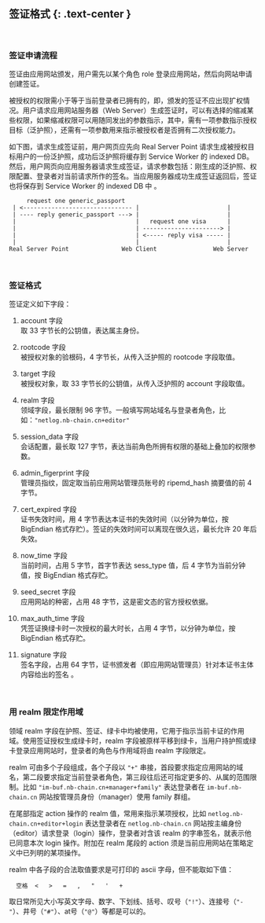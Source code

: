 签证格式 {: .text-center }
------------

&nbsp;

### 签证申请流程

签证由应用网站颁发，用户需先以某个角色 role 登录应用网站，然后向网站申请创建签证。

被授权的权限需小于等于当前登录者已拥有的，即，颁发的签证不应出现扩权情况。用户请求应用网站服务器（Web Server）生成签证时，可以有选择的缩减某些权限，如果缩减权限可以用随同发出的参数指示，其中，需有一项参数指示授权目标（泛护照），还需有一项参数用来指示被授权者是否拥有二次授权能力。

如下图，请求生成签证前，用户网页应先向 Real Server Point 请求生成被授权目标用户的一份泛护照，成功后泛护照将缓存到 Service Worker 的 indexed DB。然后，用户网页向应用服务器请求生成签证，请求参数包括：刚生成的泛护照、权限配置、登录者对当前请求所作的签名。当应用服务器成功生成签证返回后，签证也将保存到 Service Worker 的 indexed DB 中 。

```
     request one generic_passport
 | <------------------------------- |                         |
 | ---- reply generic_passport ---> |                         |
 |                                  |   request one visa      |
 |                                  | ----------------------> |
 |                                  | <----- reply visa ----- |
 |                                  |                         |
Real Server Point               Web Client                Web Server
```

&nbsp;

### 签证格式

签证定义如下字段：

1. account 字段  
取 33 字节长的公钥值，表达属主身份。

2. rootcode 字段  
被授权对象的验根码，4 字节长，从传入泛护照的 rootcode 字段取值。

3. target 字段  
被授权对象，取 33 字节长的公钥值，从传入泛护照的 account 字段取值。

4. realm 字段  
领域字段，最长限制 96 字节。一般填写网站域名与登录者角色，比如：`"netlog.nb-chain.cn+editor"`

5. session_data 字段  
会话配置，最长取 127 字节，表达当前角色所拥有权限的基础上叠加的权限参数。

6. admin_figerprint 字段  
管理员指纹，固定取当前应用网站管理员账号的 ripemd_hash 摘要值的前 4 字节。

7. cert_expired 字段  
证书失效时间，用 4 字节表达本证书的失效时间（以分钟为单位，按 BigEndian 格式存贮）。签证的失效时间可以离现在很久远，最长允许 20 年后失效。

8. now_time 字段  
当前时间，占用 5 字节，首字节表达 sess_type 值，后 4 字节为当前分钟值，按 BigEndian 格式存贮。

9. seed_secret 字段  
应用网站的种密，占用 48 字节，这是密文态的官方授权依据。

10. max_auth_time 字段  
凭签证换绿卡时一次授权的最大时长，占用 4 字节，以分钟为单位，按 BigEndian 格式存贮。

11. signature 字段  
签名字段，占用 64 字节，证书颁发者（即应用网站管理员）针对本证书主体内容给出的签名 。

&nbsp;

### 用 realm 限定作用域

领域 realm 字段在护照、签证、绿卡中均被使用，它用于指示当前卡证的作用域。使用签证授权生成绿卡时，realm 字段被原样平移到绿卡，当用户持护照或绿卡登录应用网站时，登录者的角色与作用域将由 realm 字段限定。

realm 可由多个子段组成，各个子段以 `"+"` 串接，首段要求指定应用网站的域名，第二段要求指定当前登录者角色，第三段往后还可指定更多的、从属的范围限制。比如 `"im-buf.nb-chain.cn+manager+family"` 表达登录者在 `im-buf.nb-chain.cn` 网站按管理员身份（manager）使用 family 群组。

在尾部指定 action 操作的 realm 值，常用来指示某项授权，比如 `netlog.nb-chain.cn+editor+login` 表达登录者在 `netlog.nb-chain.cn` 网站按主编身份（editor）请求登录（login）操作，登录者对含该 realm 的字串签名，就表示他已同意本次 login 操作。附加在 realm 尾段的 action 须是当前应用网站在策略定义中已列明的某项操作。

realm 中各子段的合法取值要求是可打印的 ascii 字母，但不能取如下值：

```
  空格  <   >   =   ,   "   '   +
```

取日常所见大小写英文字母、数字、下划线、括号、叹号（`"!"`）、连接号（`"-"`）、井号（`"#"`）、at号（`"@"`）等都是可以的。
